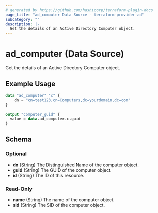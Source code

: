 ```yaml
---
# generated by https://github.com/hashicorp/terraform-plugin-docs
page_title: "ad_computer Data Source - terraform-provider-ad"
subcategory: ""
description: |-
  Get the details of an Active Directory Computer object.
---
```


# ad_computer (Data Source)

Get the details of an Active Directory Computer object.

## Example Usage

```terraform
data "ad_computer" "c" {
    dn = "cn=test123,cn=Computers,dc=yourdomain,dc=com"
}

output "computer_guid" {
  value = data.ad_computer.c.guid
}
```

<!-- schema generated by tfplugindocs -->
## Schema

### Optional

- **dn** (String) The Distinguished Name of the computer object.
- **guid** (String) The GUID of the computer object.
- **id** (String) The ID of this resource.

### Read-Only

- **name** (String) The name of the computer object.
- **sid** (String) The SID of the computer object.


